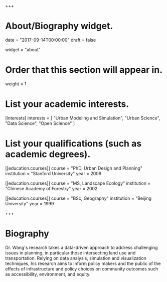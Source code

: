 +++
# About/Biography widget.

date = "2017-09-14T00:00:00"
draft = false

widget = "about"

# Order that this section will appear in.
weight = 1

# List your academic interests.
[interests]
  interests = [
    "Urban Modeling and Simulation",
    "Urban Science",
    "Data Science", 
    "Open Science"
  ]

# List your qualifications (such as academic degrees).
[[education.courses]]
  course = "PhD, Urban Design and Planning"
  institution = "Stanford University"
  year = 2009

[[education.courses]]
  course = "MS, Landscape Ecology"
  institution = "Chinese Academy of Forestry"
  year = 2002

[[education.courses]]
  course = "BSc, Geography"
  institution = "Beijing University"
  year = 1999
 
+++

# Biography

Dr. Wang's research takes a data-driven approach to address challenging issues in planning, in particular those intersecting land use and transportation. Relying on data analysis, simulation and visualization techniques, his research aims to inform policy makers and the public of the effects of infrastructure and policy choices on community outcomes such as accessibility, environment, and equity. 

